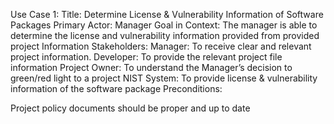 
Use Case 1: 
Title: Determine License & Vulnerability Information of Software Packages 
Primary Actor: Manager 
Goal in Context: The manager is able to determine the license and vulnerability information provided from provided project Information 
Stakeholders: 
Manager: To receive clear and relevant project information. 
Developer: To provide the relevant project file information
Project Owner: To understand the Manager’s decision to green/red light to a project 
NIST System: To provide license & vulnerability information of the software package
Preconditions: 

Project policy documents should be proper and up to date 






